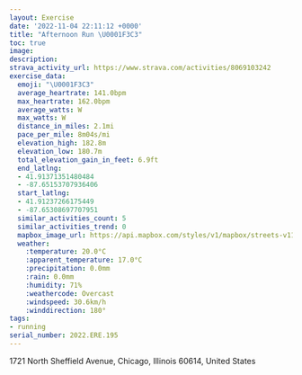 ```yaml
---
layout: Exercise
date: '2022-11-04 22:11:12 +0000'
title: "Afternoon Run \U0001F3C3"
toc: true
image:
description:
strava_activity_url: https://www.strava.com/activities/8069103242
exercise_data:
  emoji: "\U0001F3C3"
  average_heartrate: 141.0bpm
  max_heartrate: 162.0bpm
  average_watts: W
  max_watts: W
  distance_in_miles: 2.1mi
  pace_per_mile: 8m04s/mi
  elevation_high: 182.8m
  elevation_low: 180.7m
  total_elevation_gain_in_feet: 6.9ft
  end_latlng:
  - 41.91371351480484
  - -87.65153707936406
  start_latlng:
  - 41.91237266175449
  - -87.65308697707951
  similar_activities_count: 5
  similar_activities_trend: 0
  mapbox_image_url: https://api.mapbox.com/styles/v1/mapbox/streets-v11/static/path-5+787af2-1.0(shy~Fdm~uOAqA%40mBCkHCaBAOAEKAoDJaC%3FwAEKAMMy%40EqAAeGBWAEAEEAKBeCAeDCqBCYICI%3Fk%40DyBB_%40Bo%40JeAEEOGaAEkBO_AOCi%40FcA%3F%5DE%5BSYYS%5B%5Bq%40%5B_%40UMIDGTANFbC%3FlEBvBAh%40B%60CBRDFP%40tBGh%40YRAz%40Bp%40KRGNMFKj%40cBlAaBDEHC~DAb%40F%5C%3F~DGlAFjB%3FnAC%5ECZ%40%5CEvA%3FrBEhADJJDHDf%40GnD%3FtM),pin-s-s+e5b22e(-87.65155,41.91386),pin-s-f+89ae00(-87.64965000000005,41.91374000000001)/auto/800x800?access_token=pk.eyJ1Ijoiam9zaGJlY2ttYW4iLCJhIjoiY205eWR2aDd1MWZ6djJrbXc4a3M0bWZleiJ9.XiG9OWkNcZk2QzjJbxLB4A
  weather:
    :temperature: 20.0°C
    :apparent_temperature: 17.0°C
    :precipitation: 0.0mm
    :rain: 0.0mm
    :humidity: 71%
    :weathercode: Overcast
    :windspeed: 30.6km/h
    :winddirection: 180°
tags:
- running
serial_number: 2022.ERE.195
---
```

1721 North Sheffield Avenue, Chicago, Illinois 60614, United States
